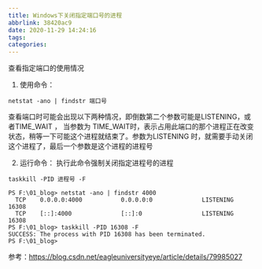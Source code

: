 ```yaml
---
title: Windows下关闭指定端口号的进程
abbrlink: 38420ac9
date: 2020-11-29 14:24:16
tags:
categories:
---
```


查看指定端口的使用情况
1. 使用命令：

```
netstat -ano | findstr 端口号
```

查看端口时可能会出现以下两种情况，即倒数第二个参数可能是LISTENING，或者TIME_WAIT ， 当参数为 TIME_WAIT时，表示占用此端口的那个进程正在改变状态，稍等一下可能这个进程就结束了。参数为LISTENING 时，就需要手动关闭这个进程了，最后一个参数是这个进程的进程号

2. 运行命令： 执行此命令强制关闭指定进程号的进程

```
taskkill -PID 进程号 -F
```


```
PS F:\01_blog> netstat -ano | findstr 4000
  TCP    0.0.0.0:4000           0.0.0.0:0              LISTENING       16308
  TCP    [::]:4000              [::]:0                 LISTENING       16308
PS F:\01_blog> taskkill -PID 16308 -F
SUCCESS: The process with PID 16308 has been terminated.
PS F:\01_blog>
```

参考：https://blog.csdn.net/eagleuniversityeye/article/details/79985027

